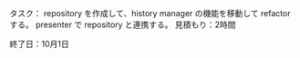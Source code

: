 タスク：
repository を作成して、history manager の機能を移動して refactor する。
presenter で repository と連携する。
見積もり：2時間

終了日：10月1日
